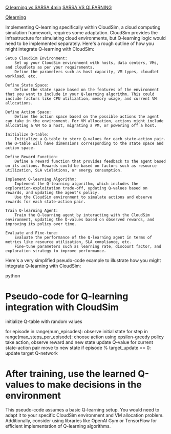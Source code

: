 [Q learning vs SARSA 4min](https://www.youtube.com/watch?v=UWiIxWy5kD8)
[SARSA VS QLEARNING](https://www.youtube.com/watch?v=-UohFVSjekI)

[Qlearning](https://www.youtube.com/watch?v=MI8ByADMh20)

Implementing Q-learning specifically within CloudSim, a cloud computing simulation framework, requires some adaptation. CloudSim provides the infrastructure for simulating cloud environments, but Q-learning logic would need to be implemented separately. Here's a rough outline of how you might integrate Q-learning with CloudSim:

    Setup CloudSim Environment:
        Set up your CloudSim environment with hosts, data centers, VMs, and cloudlets as per your requirements.
        Define the parameters such as host capacity, VM types, cloudlet workload, etc.

    Define State Space:
        Define the state space based on the features of the environment that you want to include in your Q-learning algorithm. This could include factors like CPU utilization, memory usage, and current VM allocations.

    Define Action Space:
        Define the action space based on the possible actions the agent can take in the environment. For VM allocation, actions might include allocating a VM to a host, migrating a VM, or powering off a host.

    Initialize Q-table:
        Initialize a Q-table to store Q-values for each state-action pair. The Q-table will have dimensions corresponding to the state space and action space.

    Define Reward Function:
        Define a reward function that provides feedback to the agent based on its actions. Rewards could be based on factors such as resource utilization, SLA violations, or energy consumption.

    Implement Q-learning Algorithm:
        Implement the Q-learning algorithm, which includes the exploration-exploitation trade-off, updating Q-values based on rewards, and updating the agent's policy.
        Use the CloudSim environment to simulate actions and observe rewards for each state-action pair.

    Train Q-learning Agent:
        Train the Q-learning agent by interacting with the CloudSim environment, updating the Q-values based on observed rewards, and improving its policy over time.

    Evaluate and Fine-tune:
        Evaluate the performance of the Q-learning agent in terms of metrics like resource utilization, SLA compliance, etc.
        Fine-tune parameters such as learning rate, discount factor, and exploration strategy to improve performance.

Here's a very simplified pseudo-code example to illustrate how you might integrate Q-learning with CloudSim:

python

# Pseudo-code for Q-learning integration with CloudSim
initialize Q-table with random values

for episode in range(num_episodes):
    observe initial state
    for step in range(max_steps_per_episode):
        choose action using epsilon-greedy policy
        take action, observe reward and new state
        update Q-value for current state-action pair
        move to new state
        if episode % target_update == 0:
            update target Q-network

# After training, use the learned Q-values to make decisions in the environment

This pseudo-code assumes a basic Q-learning setup. You would need to adapt it to your specific CloudSim environment and VM allocation problem. Additionally, consider using libraries like OpenAI Gym or TensorFlow for efficient implementation of Q-learning algorithms.
